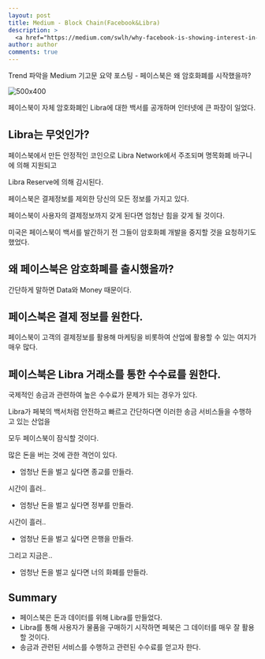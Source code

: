 ```yaml
---
layout: post
title: Medium - Block Chain(Facebook&Libra)
description: >
  <a href="https://medium.com/swlh/why-facebook-is-showing-interest-in-cryptocurrency-blockchain-e706ddf06def">원문 링크 - Reza jafery</a>
author: author
comments: true
---
```


Trend 파악을 Medium 기고문 요약 포스팅 - 페이스북은 왜 암호화폐를 시작했을까?

![500x400](https://images.cointelegraph.com/images/740_aHR0cHM6Ly9zMy5jb2ludGVsZWdyYXBoLmNvbS9zdG9yYWdlL3VwbG9hZHMvdmlldy8xNWQxZGFjMTE5ODZhYmE0YmZiMjE0MmUxNTRiM2ExZS5qcGc=.jpg)


페이스북이 자체 암호화폐인 Libra에 대한 백서를 공개하며 인터넷에 큰 파장이 일었다.

## Libra는 무엇인가?

페이스북에서 만든 안정적인 코인으로 Libra Network에서 주조되며 명목화폐 바구니에 의해 지원되고

Libra Reserve에 의해 감시된다.

페이스북은 결제정보를 제외한 당신의 모든 정보를 가지고 있다.

페이스북이 사용자의 결제정보까지 갖게 된다면 엄청난 힘을 갖게 될 것이다.

미국은 페이스북이 백서를 발간하기 전 그들이 암호화폐 개발을 중지할 것을 요청하기도 했었다.

## 왜 페이스북은 암호화폐를 출시했을까?

간단하게 말하면 Data와 Money 때문이다.

## 페이스북은 결제 정보를 원한다.

페이스북이 고객의 결제정보를 활용해 마케팅을 비롯하여 산업에 활용할 수 있는 여지가 매우 많다.

## 페이스북은 Libra 거래소를 통한 수수료를 원한다.

국제적인 송금과 관련하여 높은 수수료가 문제가 되는 경우가 있다.

Libra가 페북의 백서처럼 안전하고 빠르고 간단하다면 이러한 송금 서비스들을 수행하고 있는 산업을

모두 페이스북이 잠식할 것이다.

많은 돈을 버는 것에 관한 격언이 있다.

- 엄청난 돈을 벌고 싶다면 종교를 만들라.

시간이 흘러..

- 엄청난 돈을 벌고 싶다면 정부를 만들라.

시간이 흘러..

- 엄청난 돈을 벌고 싶다면 은행을 만들라.

그리고 지금은..

- 엄청난 돈을 벌고 싶다면 너의 화폐를 만들라.


## Summary

* 페이스북은 돈과 데이터를 위해 Libra를 만들었다.
* Libra를 통해 사용자가 물품을 구매하기 시작하면 페북은 그 데이터를 매우 잘 활용할 것이다.
* 송금과 관련된 서비스를 수행하고 관련된 수수료를 얻고자 한다.
